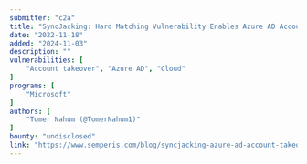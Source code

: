 ```yaml
---
submitter: "c2a"
title: "SyncJacking: Hard Matching Vulnerability Enables Azure AD Account Takeover"
date: "2022-11-18"
added: "2024-11-03"
description: ""
vulnerabilities: [
    "Account takeover", "Azure AD", "Cloud"
]
programs: [
    "Microsoft"
]
authors: [
    "Tomer Nahum (@TomerNahum1)"
]
bounty: "undisclosed"
link: "https://www.semperis.com/blog/syncjacking-azure-ad-account-takeover/"
---
```




